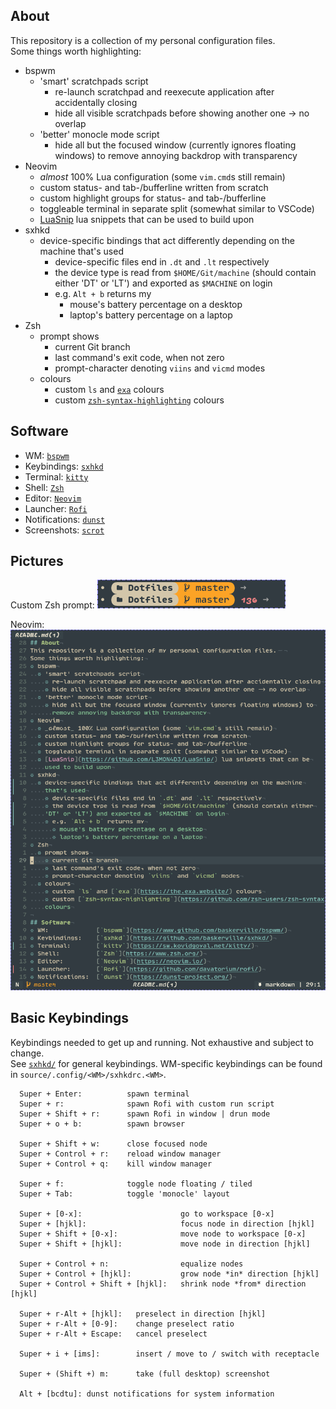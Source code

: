 ## About
This repository is a collection of my personal configuration files.  
Some things worth highlighting:
* bspwm
  * 'smart' scratchpads script
    * re-launch scratchpad and reexecute application after accidentally closing
    * hide all visible scratchpads before showing another one -> no overlap
  * 'better' monocle mode script
    * hide all but the focused window (currently ignores floating windows) to
      remove annoying backdrop with transparency
* Neovim
  * _almost_ 100% Lua configuration (some `vim.cmd`s still remain)
  * custom status- and tab-/bufferline written from scratch
  * custom highlight groups for status- and tab-/bufferline
  * toggleable terminal in separate split (somewhat similar to VSCode)
  * [LuaSnip](https://github.com/L3MON4D3/LuaSnip/) lua snippets that can be
    used to build upon
* sxhkd
  * device-specific bindings that act differently depending on the machine
    that's used
    * device-specific files end in `.dt` and `.lt` respectively
    * the device type is read from `$HOME/Git/machine` (should contain either
    'DT' or 'LT') and exported as `$MACHINE` on login
    * e.g. `Alt + b` returns my
      * mouse's battery percentage on a desktop
      * laptop's battery percentage on a laptop
* Zsh
  * prompt shows
    * current Git branch
    * last command's exit code, when not zero
    * prompt-character denoting `viins` and `vicmd` modes
  * colours
    * custom `ls` and [`exa`](https://the.exa.website/) colours
    * custom [`zsh-syntax-highlighting`](https://github.com/zsh-users/zsh-syntax-highlighting/)
    colours

## Software
* WM:             [`bspwm`](https://www.github.com/baskerville/bspwm/)
* Keybindings:    [`sxhkd`](https://github.com/baskerville/sxhkd/)
* Terminal:       [`kitty`](https://sw.kovidgoyal.net/kitty/)
* Shell:          [`Zsh`](https://www.zsh.org/)
* Editor:         [`Neovim`](https://neovim.io/)
* Launcher:       [`Rofi`](https://github.com/davatorium/rofi/)
* Notifications:  [`dunst`](https://dunst-project.org/)
* Screenshots:    [`scrot`](https://github.com/resurrecting-open-source-projects/scrot/)

## Pictures
Custom Zsh prompt:
![](Pictures/zsh.png)  

Neovim:  
![](Pictures/nvim.png)

## Basic Keybindings
Keybindings needed to get up and running. Not exhaustive and subject to change.  
See [`sxhkd/`](source/.config/sxhkd/) for general keybindings. WM-specific
keybindings can be found in `source/.config/<WM>/sxhkdrc.<WM>`.

```
  Super + Enter:          spawn terminal
  Super + r:              spawn Rofi with custom run script
  Super + Shift + r:      spawn Rofi in window | drun mode
  Super + o + b:          spawn browser

  Super + Shift + w:      close focused node
  Super + Control + r:    reload window manager
  Super + Control + q:    kill window manager

  Super + f:              toggle node floating / tiled
  Super + Tab:            toggle 'monocle' layout

  Super + [0-x]:                      go to workspace [0-x]
  Super + [hjkl]:                     focus node in direction [hjkl]
  Super + Shift + [0-x]:              move node to workspace [0-x]
  Super + Shift + [hjkl]:             move node in direction [hjkl]

  Super + Control + n:                equalize nodes
  Super + Control + [hjkl]:           grow node *in* direction [hjkl]
  Super + Control + Shift + [hjkl]:   shrink node *from* direction [hjkl]

  Super + r-Alt + [hjkl]:   preselect in direction [hjkl]
  Super + r-Alt + [0-9]:    change preselect ratio
  Super + r-Alt + Escape:   cancel preselect

  Super + i + [ims]:        insert / move to / switch with receptacle

  Super + (Shift +) m:      take (full desktop) screenshot

  Alt + [bcdtu]: dunst notifications for system information
```
